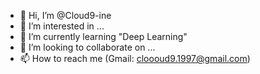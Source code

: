 - 👋 Hi, I’m @Cloud9-ine
- 👀 I’m interested in ...
- 🌱 I’m currently learning "Deep Learning"
- 💞️ I’m looking to collaborate on ...
- 📫 How to reach me (Gmail: cloooud9.1997@gmail.com)

<!---
Cloud9-ine/Cloud9-ine is a ✨ special ✨ repository because its `README.md` (this file) appears on your GitHub profile.
You can click the Preview link to take a look at your changes.
--->
